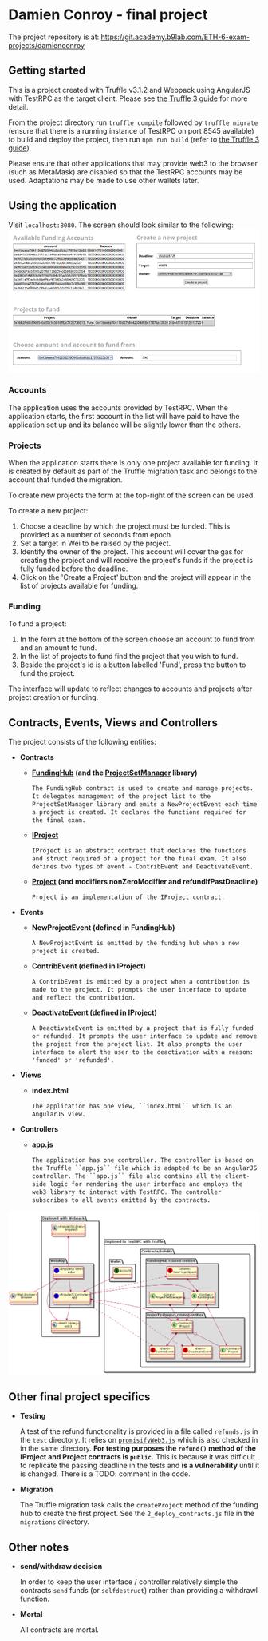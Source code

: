 # Damien Conroy - final project 

The project repository is at: https://git.academy.b9lab.com/ETH-6-exam-projects/damienconroy

## Getting started
This is a project created with Truffle v3.1.2 and Webpack using AngularJS with TestRPC as the target client.
Please see [the Truffle 3 guide](http://truffleframework.com/tutorials/building-testing-frontend-app-truffle-3) for more detail.

From the project directory run `truffle compile` followed by `truffle migrate` (ensure that there is a running instance of TestRPC on port 8545 available) to build and deploy the project, then run 
`npm run build` (refer to [the Truffle 3 guide](http://truffleframework.com/tutorials/building-testing-frontend-app-truffle-3)).

Please ensure that other applications that may provide web3 to the browser (such as MetaMask) are disabled so that the TestRPC accounts may be used. Adaptations may be made to use other wallets later. 

## Using the application
Visit `localhost:8080`. The screen should look similar to the following:
        ![screenshot](docs/screenshot.png)

### Accounts
The application uses the accounts provided by TestRPC. When the application starts, the first account in the list will have paid to have the application set up and its balance will be slightly lower than the others. 

### Projects
When the application starts there is only one project available for funding. It is created by default as part of the Truffle migration task and belongs to the account that funded the migration.

To create new projects the form at the top-right of the screen can be used.

To create a new project:
1. Choose a deadline by which the project must be funded. This is provided as a number of seconds from epoch.
2. Set a target in Wei to be raised by the project.
3. Identify the owner of the project. This account will cover the gas for creating the project and will receive the project's funds if the project is fully funded before the deadline.
4. Click on the 'Create a Project' button and the project will appear in the list of projects available for funding.

### Funding
To fund a project:
1. In the form at the bottom of the screen choose an account to fund from and an amount to fund.
2. In the list of projects to fund find the project that you wish to fund.
3. Beside the project's id is a button labelled 'Fund', press the button to fund the project.

The interface will update to reflect changes to accounts and projects after project creation or funding.

## Contracts, Events, Views and Controllers
The project consists of the following entities:

* __Contracts__
  * __[FundingHub](https://git.academy.b9lab.com/ETH-6-exam-projects/damienconroy/blob/master/contracts/FundingHub.sol) (and the [ProjectSetManager](https://git.academy.b9lab.com/ETH-6-exam-projects/damienconroy/blob/master/contracts/ProjectSetManager.sol) library)__
  
        The FundingHub contract is used to create and manage projects. It delegates management of the project list to the ProjectSetManager library and emits a NewProjectEvent each time a project is created. It declares the functions required for the final exam.
  * __[IProject](https://git.academy.b9lab.com/ETH-6-exam-projects/damienconroy/blob/master/contracts/IProject.sol)__

        IProject is an abstract contract that declares the functions and struct required of a project for the final exam. It also defines two types of event - ContribEvent and DeactivateEvent.
  * __[Project](https://git.academy.b9lab.com/ETH-6-exam-projects/damienconroy/blob/master/contracts/Project.sol) (and modifiers nonZeroModifier and refundIfPastDeadline)__
  
        Project is an implementation of the IProject contract.
* __Events__
  * __NewProjectEvent (defined in FundingHub)__
  
        A NewProjectEvent is emitted by the funding hub when a new project is created.
  * __ContribEvent (defined in IProject)__
  
        A ContribEvent is emitted by a project when a contribution is made to the project. It prompts the user interface to update and reflect the contribution.

  * __DeactivateEvent (defined in IProject)__
  
        A DeactivateEvent is emitted by a project that is fully funded or refunded. It prompts the user interface to update and remove the project from the project list. It also prompts the user interface to alert the user to the deactivation with a reason: 'funded' or 'refunded'. 
* __Views__
  * __index.html__
  
        The application has one view, ``index.html`` which is an AngularJS view.
* __Controllers__
  * __app.js__
  
        The application has one controller. The controller is based on the Truffle ``app.js`` file which is adapted to be an AngularJS controller. The ``app.js`` file also contains all the client-side logic for rendering the user interface and employs the web3 library to interact with TestRPC. The controller subscribes to all events emitted by the contracts.

![](docs/class.png)

## Other final project specifics

* __Testing__

    A test of the refund functionality is provided in a file called ``refunds.js`` in the ``test`` directory. It relies on [``promisifyWeb3.js``](https://gist.github.com/xavierlepretre/90f0feafccc07b267e44a87050b95caa#file-promisifyweb3-js) which is also checked in in the same directory. __For testing purposes the ``refund()`` method of the IProject and Project contracts is ``public``.__ This is because it was difficult to replicate the passing deadline in the tests and __is a vulnerability__ until it is changed. There is a TODO: comment in the code.
    
* __Migration__

    The Truffle migration task calls the ``createProject`` method of the funding hub to create the first project. See the ``2_deploy_contracts.js`` file in the ``migrations`` directory.
    
## Other notes

* __send/withdraw decision__

    In order to keep the user interface / controller relatively simple the contracts ``send`` funds (or ``selfdestruct``) rather than providing a withdrawl function.    

* __Mortal__

    All contracts are mortal.